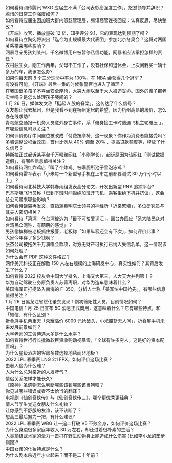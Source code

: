 如何看待网传腾讯 WXG 应届生不满「公司表彰高强度工作」，怒怼领导并辞职？腾讯的日常工作强度如何？  
如何看待应届生因加班大群内怒怼管理层，腾讯高管连夜回应：认真反思，尽快整改？  
《开端》收官，播放量破 12 亿，知乎评分 9.1，它的表现达到预期了吗？  
如何看待立陶宛将派出「迄今为止规模最大代表团」参加北京冬奥会？这将对两国关系带来哪些影响？  
网暴寻亲男孩刘某州，千名微博用户被暂停私信功能，网暴者应该承担怎样的责任？  
农村独生女，刚工作两年，父母不工作了，没有社保和退休金，上次问我买一辆十多万的车，我该怎么办?  
如果你每天前 8 个三分球命中率为 100%，在 NBA 会获得几个冠军？  
有没有可能，《开端》最后一集的时候张警官也进入了循环？  
在我国很多孩子不喜坐安全座椅，大哭大闹以至于大人被迫妥协。国外的孩子都老实坐吗？是怎么处理孩子哭闹的？  
1 月 26 日，媒体发文称「挺起 A 股的脊梁」，这传达了什么信号？  
女友想让我去杭州，但是我看不到在杭州定居的希望，因为杭州高昂的房价，怎么办在线求助?  
青岛航空通报一机务人员意外身亡事件，系「俯身捡工卡时遭遇飞机主轮碾压 」，有哪些信息可以关注？  
如何评价影厅中间座位被改成「付费按摩椅」这一现象？你作为消费者能接受吗？  
多城调整公积金政策，首付比例从 40% 调至 20% 、提高贷款额度等，释放了什么信号？  
特斯拉正式起诉某平台千万粉丝网红「小刚学长」，起诉原因为该网红「测试数据造假」，有哪些信息值得关注？  
如何看待网红炸鸡店「叫了个炸鸡」被曝厕所池子里泡冻鸡？  
如何看待雷军表示「小米每一个新型号手机在上市之前都要测试 30 万个小时以上」？  
如何看待河北科技大学韩春雨组发表高分论文，开发出新型 RNA 追踪平台?  
巴基斯坦飞行员称「已到下班时间拒绝加班开飞机，乘客拒绝下机并抗议」，这会给公司带来哪些影响？  
如何看待饶毅再发文，直指蒲慕明院士领导的神经所「近亲繁殖」，多位研究员与其夫人密切相关？  
如何看待「湾湾」在台湾被选为「最不可接受词汇」，国台办回应「系大陆民众对台湾民众昵称，有萌萌的感觉」？  
男孩偷槟榔被老板抓住报警，老板称「如果纵容还会有下次」，如何评价此事？  
大家今年存了多少钱啊？  
张杰公司被拖欠千万演唱会款项，对方无财产可执行已纳入失信名单，这一情况该如何处理？  
为什么会有 PDF 这种文件格式？  
网传美光科技正在解散 150 人左右规模的上海研发中心，真实性如何？其背后发生了什么？  
如何看待 2022 校友会中国大学排名，上海交大第三，人大天大并列第十？  
华为自动驾驶业务原负责人苏箐离职，对华为造车意味着什么？  
美国海军正打捞坠入南海的 F-35C，分析人士称「美军怕中国抢先」，有哪些信息值得关注？  
1 月 26 日黑龙江省绥化肇东发现 1 例初筛阳性人员，目前情况如何？  
中国电信 1 月 25 日宣布 5G 消息正式商用，这意味着什么？它有哪些特点，和「短信」有什么区别？  
折叠屏手机两重天「荣耀溢价 6000 元抢破头，小米腰斩无人问」，折叠屏手机未来发展前景如何？  
大学老师的工资待遇大多是什么水平？  
如何看待世行行长批微软巨资收购动视暴雪，「全球有许多穷人，这是好的资本配置吗」？  
为什么星级酒店的客房多数选择地毯而非地板？  
2022 LPL 春季赛 LNG 2:1 FPX，如何评价这场比赛？  
由奢入俭为什么难？  
人为什么总对亲近的人发脾气？  
情侣关系怎样才能长久?  
《原神》圣遗物怎么判断哪些该锁哪些该当狗粮？  
你见过哪些错误或者不太恰当的翻译？  
电视剧《仙剑奇侠传》与《仙剑奇侠传三》，哪个更优秀更经典？  
情人节学生党送女朋友什么礼物？  
让你感到不舒服的友谊，该不该断了？  
想高三最后努力一把，有什么建议?  
2022 LPL 春季赛 WBG 让一追二打破 V5 不败金身，如何评价这场比赛？  
为什么身边很多家庭年收入 30 万左右，却还过着很朴素的生活？  
人类顶级武术家的全力一击打在野生动物身上能造成什么伤害 (比如李小龙的垫步侧踢)?  
中国女孩的化妆特点是什么？  
为什么剧本杀近年才火起来？而不是二十年前？  
